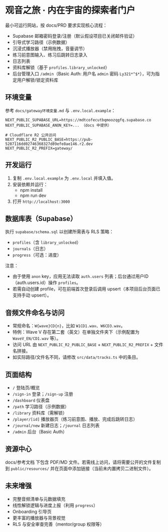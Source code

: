 # 观音之旅 · 内在宇宙的探索者门户

最小可运行网站，按 docs/PRD 要求实现核心流程：
- Supabase 邮箱密码登录/注册（默认假设项目已关闭邮件验证）
- 引导式学习路径（示例数据）
- 沉浸式播放器（禁用拖拽，音量调节）
- 练习前意图输入、练习后跳转日志录入
- 日志列表
- 资料库解锁（基于 `profiles.library_unlocked`）
- 后台管理入口 `/admin`（Basic Auth: 用户名 `admin` 密码 `Ly321*^$*`），可为指定用户解锁/锁定资料库

## 环境变量

参考 `docs/gateway环境变量.md` 与 `.env.local.example`：

```
NEXT_PUBLIC_SUPABASE_URL=https://mdtcofecutbqmoozqgfq.supabase.co
NEXT_PUBLIC_SUPABASE_ANON_KEY=... （docs 中提供）

# Cloudflare R2 公共访问
NEXT_PUBLIC_R2_PUBLIC_BASE=https://pub-5287116dd02746368327d89efe8ae146.r2.dev
NEXT_PUBLIC_R2_PREFIX=gateway/
```

## 开发运行

1. 复制 `.env.local.example` 为 `.env.local` 并填入值。
2. 安装依赖并运行：
   - npm install
   - npm run dev
3. 打开 `http://localhost:3000`

## 数据库表（Supabase）

执行 `supabase/schema.sql` 以创建所需表与 RLS 策略：
- `profiles`（含 `library_unlocked`）
- `journals`（日志）
- `progress`（可选：进度）

注意：
- 由于使用 `anon` key，应用无法读取 `auth.users` 列表；后台通过用户ID（auth.users.id）操作 `profiles`。
- 若需自动创建 profile，可在前端首次登录后调用 upsert（本项目后台页面已支持手动 upsert）。

## 音频文件命名与访问

- 常规命名：`W{wave}CD{n}`，比如 `W1CD1.wav`、`W6CD3.wav`。
- 特例：Wave V 存在第二套（英文）在单独文件夹下（示例配置为 `WaveV_EN/CD1.wav` 等）。
- 访问 URL 由 `NEXT_PUBLIC_R2_PUBLIC_BASE` + `NEXT_PUBLIC_R2_PREFIX` + 文件名拼接。
- 如实际路径/文件名不同，请修改 `src/data/tracks.ts` 中的条目。

## 页面结构

- `/` 登陆页/概览
- `/sign-in` 登录；`/sign-up` 注册
- `/dashboard` 仪表盘
- `/path` 学习路径（示例数据）
- `/library` 资料库（需解锁）
- `/player/[id]` 播放器页（练习前意图、播放、完成后跳转日志）
- `/journal/new` 新建日志；`/journal` 日志列表
- `/admin` 后台（Basic Auth）

## 资源中心

docs/参考文档 下包含 PDF/MD 文件。若需线上访问，请将需要公开的文件复制到 `public/resources/` 并在页面中添加链接（当前未内置拷贝二进制文件）。

## 未来增强

- 完整音频清单与元数据填充
- 线性解锁逻辑与进度上报（利用 `progress`）
- Onboarding 引导页
- 更丰富的播放器与背景视觉
- RLS 与安全审查完善（mentor/group 权限等）

